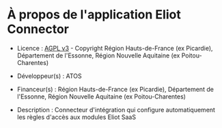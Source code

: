 # À propos de l'application Eliot Connector

* Licence : [AGPL v3](http://www.gnu.org/licenses/agpl.txt) - Copyright Région Hauts-de-France (ex Picardie), Département de l'Essonne, Région Nouvelle Aquitaine (ex Poitou-Charentes)

* Développeur(s) : ATOS

* Financeur(s) : Région Hauts-de-France (ex Picardie), Département de l'Essonne, Région Nouvelle Aquitaine (ex Poitou-Charentes)

* Description : Connecteur d'intégration qui configure automatiquement les règles d'accès aux modules Eliot SaaS

